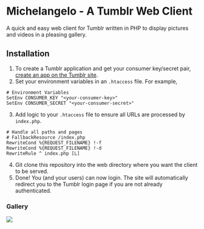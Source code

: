 # Michelangelo - A Tumblr Web Client
A quick and easy web client for Tumblr written in PHP to display pictures and videos in a pleasing gallery.

## Installation
1. To create a Tumblr application and get your consumer key/secret pair, [create an app on the Tumblr site](https://www.tumblr.com/oauth/apps).
2. Set your environment variables in an `.htaccess` file. For example,
```
# Environment Variables
SetEnv CONSUMER_KEY "<your-consumer-key>"
SetEnv CONSUMER_SECRET "<your-consumer-secret>"
```
3. Add logic to your `.htaccess` file to ensure all URLs are processed by `index.php`.
```
# Handle all paths and pages
# FallbackResource /index.php
RewriteCond %{REQUEST_FILENAME} !-f
RewriteCond %{REQUEST_FILENAME} !-d
RewriteRule ^ index.php [L]
```
4. Git clone this repository into the web directory where you want the client to be served.
5. Done! You (and your users) can now login. The site will automatically redirect you to the Tumblr login page if you are not already authenticated.

### Gallery
![](https://img.cleberg.io/michelangelo/gallery.png)
